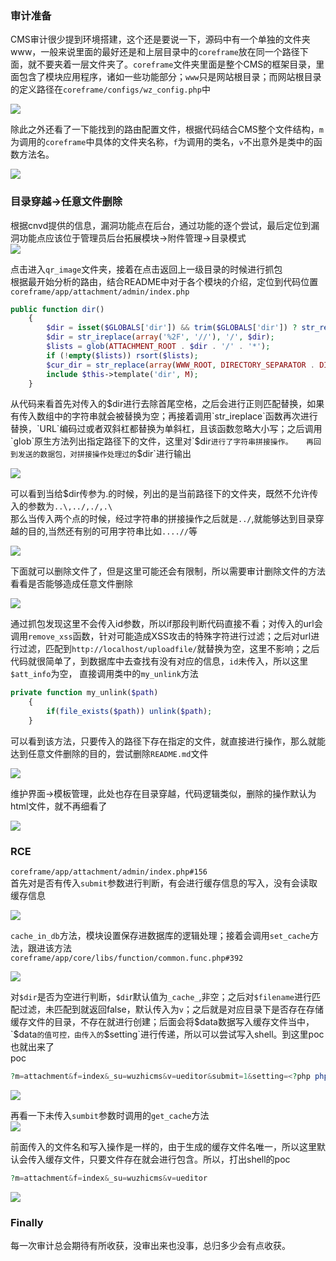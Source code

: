 ### 审计准备

CMS审计很少提到环境搭建，这个还是要说一下，源码中有一个单独的文件夹www，一般来说里面的最好还是和上层目录中的`coreframe`放在同一个路径下面，就不要夹着一层文件夹了。`coreframe`文件夹里面是整个CMS的框架目录，里面包含了模块应用程序，诸如一些功能部分；`www`只是网站根目录；而网站根目录的定义路径在`coreframe/configs/wz_config.php`中

[![](https://shs3.b.qianxin.com/attack_forum/2021/11/attach-44850d308f1c20e0a0d4cdaf2ae3fc6ec9ab5498.png)](https://shs3.b.qianxin.com/attack_forum/2021/11/attach-44850d308f1c20e0a0d4cdaf2ae3fc6ec9ab5498.png)

除此之外还看了一下能找到的路由配置文件，根据代码结合CMS整个文件结构，`m`为调用的`coreframe`中具体的文件夹名称，`f`为调用的类名，`v`不出意外是类中的函数方法名。

[![](https://shs3.b.qianxin.com/attack_forum/2021/11/attach-63b477f83199836050c9f6c574904344152b455c.png)](https://shs3.b.qianxin.com/attack_forum/2021/11/attach-63b477f83199836050c9f6c574904344152b455c.png)

### 目录穿越-&gt;任意文件删除

根据cnvd提供的信息，漏洞功能点在后台，通过功能的逐个尝试，最后定位到漏洞功能点应该位于管理员后台拓展模块-&gt;附件管理-&gt;目录模式  
[![](https://shs3.b.qianxin.com/attack_forum/2021/11/attach-3913df3169a18041439492c751b9c8e21247561b.png)](https://shs3.b.qianxin.com/attack_forum/2021/11/attach-3913df3169a18041439492c751b9c8e21247561b.png)

点击进入`qr_image`文件夹，接着在点击返回上一级目录的时候进行抓包  
根据最开始分析的路由，结合README中对于各个模块的介绍，定位到代码位置  
`coreframe/app/attachment/admin/index.php`

```php
public function dir()
    {
        $dir = isset($GLOBALS['dir']) && trim($GLOBALS['dir']) ? str_replace(array('..\\', '../', './', '.\\'), '', trim($GLOBALS['dir'])) : '';
        $dir = str_ireplace(array('%2F', '//'), '/', $dir);
        $lists = glob(ATTACHMENT_ROOT . $dir . '/' . '*');
        if (!empty($lists)) rsort($lists);
        $cur_dir = str_replace(array(WWW_ROOT, DIRECTORY_SEPARATOR . DIRECTORY_SEPARATOR), array('', DIRECTORY_SEPARATOR), ATTACHMENT_ROOT . $dir . '/');
        include $this->template('dir', M);
    }
```

从代码来看首先对传入的$dir进行去除首尾空格，之后会进行正则匹配替换，如果有传入数组中的字符串就会被替换为空；再接着调用`str_ireplace`函数再次进行替换，`URL`编码过或者双斜杠都替换为单斜杠，且该函数忽略大小写；之后调用`glob`原生方法列出指定路径下的文件，这里对`$dir`进行了字符串拼接操作。  
再回到发送的数据包，对拼接操作处理过的`$dir`进行输出

[![](https://shs3.b.qianxin.com/attack_forum/2021/11/attach-e87bf2f7be0cd30d392119232579cebf422865fd.png)](https://shs3.b.qianxin.com/attack_forum/2021/11/attach-e87bf2f7be0cd30d392119232579cebf422865fd.png)

可以看到当给$dir传参为.的时候，列出的是当前路径下的文件夹，既然不允许传入的参数为`..\,../,./,.\`  
那么当传入两个点的时候，经过字符串的拼接操作之后就是`../`,就能够达到目录穿越的目的,当然还有别的可用字符串比如`....//`等

[![](https://shs3.b.qianxin.com/attack_forum/2021/11/attach-c310b56ecaf15d0234706cf22d3944830f69455d.png)](https://shs3.b.qianxin.com/attack_forum/2021/11/attach-c310b56ecaf15d0234706cf22d3944830f69455d.png)

下面就可以删除文件了，但是这里可能还会有限制，所以需要审计删除文件的方法看看是否能够造成任意文件删除

[![](https://shs3.b.qianxin.com/attack_forum/2021/11/attach-c040c5d9e41f2b5bdcef2be5549cebea54126ad3.png)](https://shs3.b.qianxin.com/attack_forum/2021/11/attach-c040c5d9e41f2b5bdcef2be5549cebea54126ad3.png)

通过抓包发现这里不会传入id参数，所以if那段判断代码直接不看；对传入的url会调用`remove_xss`函数，针对可能造成XSS攻击的特殊字符进行过滤；之后对url进行过滤，匹配到`http://localhost/uploadfile/`就替换为空，这里不影响；之后代码就很简单了，到数据库中去查找有没有对应的信息，`id`未传入，所以这里`$att_info`为空， 直接调用类中的`my_unlink`方法

```php
private function my_unlink($path)
    {
        if(file_exists($path)) unlink($path);
    }
```

可以看到该方法，只要传入的路径下存在指定的文件，就直接进行操作，那么就能达到任意文件删除的目的，尝试删除`README.md`文件

[![](https://shs3.b.qianxin.com/attack_forum/2021/11/attach-eac7dd7770218f534ee0d2b75146f86018963102.png)](https://shs3.b.qianxin.com/attack_forum/2021/11/attach-eac7dd7770218f534ee0d2b75146f86018963102.png)

维护界面-&gt;模板管理，此处也存在目录穿越，代码逻辑类似，删除的操作默认为html文件，就不再细看了

[![](https://shs3.b.qianxin.com/attack_forum/2021/11/attach-f8a41155f577761e08afe9ad9de7c25514b1a46a.png)](https://shs3.b.qianxin.com/attack_forum/2021/11/attach-f8a41155f577761e08afe9ad9de7c25514b1a46a.png)

### RCE

`coreframe/app/attachment/admin/index.php#156`  
首先对是否有传入`submit`参数进行判断，有会进行缓存信息的写入，没有会读取缓存信息

[![](https://shs3.b.qianxin.com/attack_forum/2021/11/attach-167fdebb51240852aa61fb98f00a0e83a790c185.png)](https://shs3.b.qianxin.com/attack_forum/2021/11/attach-167fdebb51240852aa61fb98f00a0e83a790c185.png)

`cache_in_db`方法，模块设置保存进数据库的逻辑处理；接着会调用`set_cache`方法，跟进该方法  
`coreframe/app/core/libs/function/common.func.php#392`

[![](https://shs3.b.qianxin.com/attack_forum/2021/11/attach-949b9ba79a6f72f4e05c0e1c326ef378113ba863.png)](https://shs3.b.qianxin.com/attack_forum/2021/11/attach-949b9ba79a6f72f4e05c0e1c326ef378113ba863.png)

对`$dir`是否为空进行判断，`$di`r默认值为`_cache_`,非空；之后对`$filename`进行匹配过滤，未匹配到就返回false，默认传入为`v`；之后就是对应目录下是否存在存储缓存文件的目录，不存在就进行创建；后面会将$data数据写入缓存文件当中，`$data`的值可控，由传入的`$setting`进行传递，所以可以尝试写入shell。到这里poc也就出来了  
poc

```php
?m=attachment&f=index&_su=wuzhicms&v=ueditor&submit=1&setting=<?php phpinfo();?>
```

[![](https://shs3.b.qianxin.com/attack_forum/2021/11/attach-0501b555d887869476f7d323987b556115db936b.png)](https://shs3.b.qianxin.com/attack_forum/2021/11/attach-0501b555d887869476f7d323987b556115db936b.png)

再看一下未传入`sumbit`参数时调用的`get_cache`方法  
[![](https://shs3.b.qianxin.com/attack_forum/2021/11/attach-41691688cac5c36e1cef402832f61e54721d2453.png)](https://shs3.b.qianxin.com/attack_forum/2021/11/attach-41691688cac5c36e1cef402832f61e54721d2453.png)

前面传入的文件名和写入操作是一样的，由于生成的缓存文件名唯一，所以这里默认会传入缓存文件，只要文件存在就会进行包含。所以，打出shell的poc

```php
?m=attachment&f=index&_su=wuzhicms&v=ueditor
```

[![](https://shs3.b.qianxin.com/attack_forum/2021/11/attach-a6845761ab5873a7a0ff8fc9b066ea5d01d40d22.png)](https://shs3.b.qianxin.com/attack_forum/2021/11/attach-a6845761ab5873a7a0ff8fc9b066ea5d01d40d22.png)

### Finally

每一次审计总会期待有所收获，没审出来也没事，总归多少会有点收获。